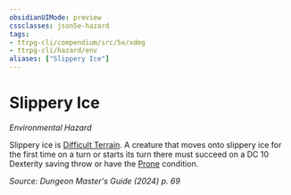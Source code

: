 ```yaml
---
obsidianUIMode: preview
cssclasses: json5e-hazard
tags:
- ttrpg-cli/compendium/src/5e/xdmg
- ttrpg-cli/hazard/env
aliases: ["Slippery Ice"]
---
```

# Slippery Ice
*Environmental Hazard*  

Slippery ice is [Difficult Terrain](3-Mechanics/CLI/rules/variant-rules/difficult-terrain-xphb.md). A creature that moves onto slippery ice for the first time on a turn or starts its turn there must succeed on a DC 10 Dexterity saving throw or have the [Prone](3-Mechanics/CLI/rules/conditions.md#Prone) condition.

*Source: Dungeon Master's Guide (2024) p. 69*